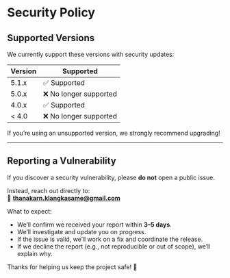# Security Policy

## Supported Versions

We currently support these versions with security updates:

| Version | Supported          |
| ------- | ------------------ |
| 5.1.x   | ✅ Supported       |
| 5.0.x   | ❌ No longer supported |
| 4.0.x   | ✅ Supported       |
| < 4.0   | ❌ No longer supported |

If you’re using an unsupported version, we strongly recommend upgrading!

---

## Reporting a Vulnerability

If you discover a security vulnerability, please **do not** open a public issue.

Instead, reach out directly to:  
📧 **thanakarn.klangkasame@gmail.com**

What to expect:
- We’ll confirm we received your report within **3–5 days**.
- We’ll investigate and update you on progress.
- If the issue is valid, we’ll work on a fix and coordinate the release.
- If we decline the report (e.g., not reproducible or out of scope), we’ll explain why.

Thanks for helping us keep the project safe! 🔐
